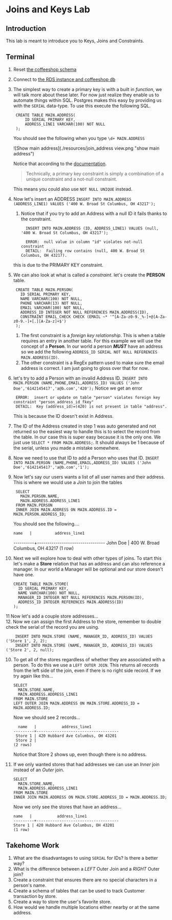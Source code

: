 # Joins and Keys Lab #

## Introduction ##

This lab is meant to introduce you to Keys, Joins and Constraints.

## Terminal ##
1. Reset [the coffeeshop schema](./ddl_dml_lab.md#reset-psql)
2. Connect to [the RDS instance and coffeeshop db](./creating_rds_instance.md#connect-psql)
3. The simplest way to create a primary key is with a built in *function*, we will talk more about these later. For now just realize they enable us to automate things within SQL. Postgres makes this easy by providing us with the `SERIAL` data-type. To use this execute the following SQL. 

        CREATE TABLE MAIN.ADDRESS(
            ID SERIAL PRIMARY KEY,
            ADDRESS_LINE1 VARCHAR(100) NOT NULL
        );

    You should see the following when you type `\d+ MAIN.ADDRESS`

    ![Show main address](./resources/join_address view.png "show main address")

    Notice that according to the [documentation](https://www.postgresql.org/docs/8.1/static/ddl-constraints.html).

    >Technically, a primary key constraint is simply a combination of a unique constraint and a not-null constraint.

    This means you could also use `NOT NULL UNIQUE` instead.

4. Now let's insert an ADDRESS `INSERT INTO MAIN.ADDRESS (ADDRESS_LINE1) VALUES ('400 W. Broad St Columbus, OH 43217');` 
    
    1. Notice that if you try to add an Address with a null ID it fails thanks to the constraint.

             INSERT INTO MAIN.ADDRESS (ID, ADDRESS_LINE1) VALUES (null, '400 W. Broad St Columbus, OH 43217');
        
             ERROR:  null value in column "id" violates not-null constraint
             DETAIL:  Failing row contains (null, 400 W. Broad St Columbus, OH 43217).

      this is due to the PRIMARY KEY constraint.

5. We can also look at what is called a *constraint*. let's create the **PERSON** table.

        CREATE TABLE MAIN.PERSON(
          ID SERIAL PRIMARY KEY,
          NAME VARCHAR(100) NOT NULL,
          PHONE VARCHAR(13) NOT NULL,
          EMAIL VARCHAR(100) NOT NULL,
          ADDRESS_ID INTEGER NOT NULL REFERENCES MAIN.ADDRESS(ID),
          CONSTRAINT EMAIL_CHECK CHECK (EMAIL ~* '^[A-Za-z0-9._%-]+@[A-Za-z0-9.-]+[.][A-Za-z]+$')
        );
        
    1. The first constraint is a *foreign key relationship*. This is when a table requires an entry in another table. For this example we will use the concept of a **Person**. In our world a person **_MUST_** have an address so we add the following `ADDRESS_ID SERIAL NOT NULL REFERENCES MAIN.ADDRESS(ID)`.   
    1. The other constraint is a RegEx pattern used to make sure the email address is correct. I am just going to gloss over that for now. 

6. let's try to add a Person with an invalid Address ID. `INSERT INTO MAIN.PERSON (NAME,PHONE,EMAIL,ADDRESS_ID) VALUES ('John Doe','6142145417','a@b.com','420');` 
Notice we get an error

        ERROR:  insert or update on table "person" violates foreign key constraint "person_address_id_fkey"
        DETAIL:  Key (address_id)=(420) is not present in table "address".

    This is because the ID doesn't exist in Address.

7. The ID of the Address created in step 1 was auto generated and not returned so the easiest way to handle this is to select the record from the table. In our case this is super easy because it is the only one. We just use `SELECT * FROM MAIN.ADDRESS;`. It should always be 1 because of the serial, unless you made a mistake somewhere. 
8. Now we need to use that ID to add a Person who uses that ID. `INSERT INTO MAIN.PERSON (NAME,PHONE,EMAIL,ADDRESS_ID) VALUES ('John Doe','6142145417','a@b.com','1');`
8. Now let's say our users wants a list of all user names and their address. This is where we would use a *Join* to join the tables

        SELECT 
          MAIN.PERSON.NAME,
          MAIN.ADDRESS.ADDRESS_LINE1
        FROM MAIN.PERSON
        INNER JOIN MAIN.ADDRESS ON MAIN.ADDRESS.ID = MAIN.PERSON.ADDRESS_ID;

    You should see the following....
    
       name   |          address_line1          
    ----------+---------------------------------
     John Doe | 400 W. Broad Columbus, OH 43217
    (1 row)

10. Next we will explore how to deal with other types of joins. To start this let's make a **Store** relation that has an address and can also reference a manager. In our world a Manager will be optional and our store doesn't have one.

        CREATE TABLE MAIN.STORE(
          ID SERIAL PRIMARY KEY,
          NAME VARCHAR(100) NOT NULL,
          MANAGER_ID INTEGER NOT NULL REFERENCES MAIN.PERSON(ID),
          ADDRESS_ID INTEGER REFERENCES MAIN.ADDRESS(ID)
        );

11 Now let's add a couple store addresses...      
12. Now we can assign the first Address to the store, remember to double check the serial of the record you are using.

        INSERT INTO MAIN.STORE (NAME, MANAGER_ID, ADDRESS_ID) VALUES ('Store 1', 2, 2);
        INSERT INTO MAIN.STORE (NAME, MANAGER_ID, ADDRESS_ID) VALUES ('Store 2', 2, null);

10. To get all of the stores regardless of whether they are associated with a person. To do this we use a `LEFT OUTER JOIN`. This returns all records from the left side of the join, even if there is no right side record. If we try again like this...

        SELECT 
          MAIN.STORE.NAME,
          MAIN.ADDRESS.ADDRESS_LINE1
        FROM MAIN.STORE
        LEFT OUTER JOIN MAIN.ADDRESS ON MAIN.STORE.ADDRESS_ID = MAIN.ADDRESS.ID;

    Now we should see 2 records...

          name   |           address_line1            
        ---------+------------------------------------
         Store 1 | 420 Hubbard Ave Columbus, OH 43201
         Store 2 | 
        (2 rows)
    
    Notice that Store 2 shows up, even though there is no address.

11. If we only wanted stores that had addresses we can use an *Inner* join instead of an *Outer* join.

        SELECT 
          MAIN.STORE.NAME,
          MAIN.ADDRESS.ADDRESS_LINE1
        FROM MAIN.STORE
        INNER JOIN MAIN.ADDRESS ON MAIN.STORE.ADDRESS_ID = MAIN.ADDRESS.ID;

    Now we only see the stores that have an address...    

        name   |           address_line1            
        ---------+------------------------------------
        Store 1 | 420 Hubbard Ave Columbus, OH 43201
        (1 row)

## Takehome Work

1. What are the disadvantages to using `SERIAL` for IDs? Is there a better way? 
2. What is the difference between a *LEFT* Outer Join and a *RIGHT* Outer join?
3. Create a constraint that ensures there are no special characters in a person's name. 
4. Create a schema of tables that can be used to track Customer transaction by store.
5. Create a way to store the user's favorite store.
6. How would we handle multiple locations either nearby or at the same address.
